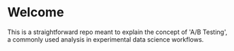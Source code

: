 # Welcome

This is a straightforward repo meant to explain the concept of 'A/B Testing', a commonly used analysis in experimental data science workflows. 